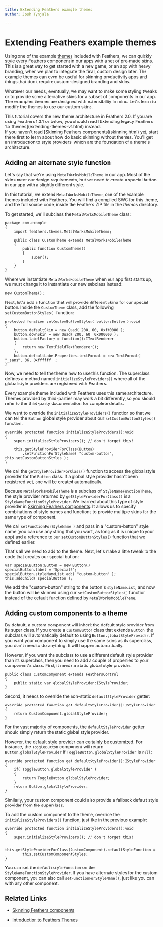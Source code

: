 ```yaml
---
title: Extending Feathers example themes  
author: Josh Tynjala

---
```

# Extending Feathers example themes

Using one of the example [themes](themes.html) included with Feathers, we can quickly style every Feathers component in our apps with a set of pre-made skins. This is a great way to get started with a new game, or an app with heavy branding, when we plan to integrate the final, custom design later. The example themes can even be useful for skinning productivity apps and things that don't require custom-designed branding and skins.

Whatever our needs, eventually, we may want to make some styling tweaks or to provide some alternative skins for a subset of components in our app. The examples themes are designed with extensibility in mind. Let's learn to modify the themes to use our custom skins.

<aside class="warn">This tutorial covers the new theme architecture in Feathers 2.0. If you are using Feathers 1.3.1 or below, you should read [Extending legacy Feathers 1.x themes](extending-themes-v1.html) instead.</aside>

<aside class="info">If you haven't read [Skinning Feathers components](skinning.html) yet, start there first to learn about how do basic skinning without themes. You'll get an introduction to style providers, which are the foundation of a theme's architecture.</aside>

## Adding an alternate style function

Let's say that we're using `MetalWorksMobileTheme` in our app. Most of the skins meet our design requirements, but we need to create a special button in our app with a slightly different style.

In this tutorial, we extend `MetalWorksMobileTheme`, one of the example themes included with Feathers. You will find a compiled SWC for this theme, and the full source code, inside the Feathers ZIP file in the *themes* directory.

To get started, we'll subclass the `MetalWorksMobileTheme` class:

``` code
package com.example
{
    import feathers.themes.MetalWorksMobileTheme;
 
    public class CustomTheme extends MetalWorksMobileTheme
    {
        public function CustomTheme()
        {
            super();
        }
    }
}
```

Where we instantiate `MetalWorksMobileTheme` when our app first starts up, we must change it to instantiate our new subclass instead:

``` code
new CustomTheme();
```

Next, let's add a function that will provide different skins for our special button. Inside the `CustomTheme` class, add the following `setCustomButtonStyles()` function:

``` code
protected function setCustomButtonStyles( button:Button ):void
{
    button.defaultSkin = new Quad( 200, 60, 0xff0000 );
    button.downSkin = new Quad( 200, 60, 0x000000 );
    button.labelFactory = function():ITextRenderer
    {
        return new TextFieldTextRenderer();
    };
    button.defaultLabelProperties.textFormat = new TextFormat( "_sans", 36, 0xffffff );
}
```

Now, we need to tell the theme how to use this function. The superclass defines a method named `initializeStyleProviders()` where all of the global style providers are registered with Feathers.

Every example theme included with Feathers uses this same architecture. Themes provided by third-parties may work a bit differently, so you should refer to the third-party documentation for complete details.

We want to override the `initializeStyleProviders()` function so that we can tell the `Button` global style provider about our `setCustomButtonStyles()` function:

``` code
override protected function initializeStyleProviders():void
{
    super.initializeStyleProviders(); // don't forget this!
 
    this.getStyleProviderForClass(Button)
        .setFunctionForStyleName( "custom-button", this.setCustomButtonStyles );
}
```

We call the `getStyleProviderForClass()` function to access the global style provider for the `Button` class. If a global style provider hasn't been registered yet, one will be created automatically.

Because `MetalWorksMobileTheme` is a subclass of `StyleNameFunctionTheme`, the style provider returned by `getStyleProviderForClass()` is a `StyleNameFunctionStyleProvider`. We learned about this type of style provider in [Skinning Feathers components](skinning.html). It allows us to specify combinations of style names and functions to provide multiple skins for the same type of component.

We call `setFunctionForStyleName()` and pass in a "custom-button" style name (you can use any string that you want, as long as it is unique to your app) and a reference to our `setCustomButtonStyles()` function that we defined earlier.

That's all we need to add to the theme. Next, let's make a little tweak to the code that creates our special button:

``` code
var specialButton:Button = new Button();
specialButton.label = "Special!";
specialButton.styleNameList.add( "custom-button" );
this.addChild( specialButton );
```

We add the "custom-button" string to the button's `styleNameList`, and now the button will be skinned using our `setCustomButtonStyles()` function instead of the default function defined by `MetalWorksMobileTheme`.

## Adding custom components to a theme

By default, a custom component will inherit the default style provider from its super class. If you create a `CustomButton` class that extends `Button`, the subclass will automatically default to using `Button.globalStyleProvider`. If you want your component to simply use the same skins as its superclass, you don't need to do anything. It will happen automatically.

However, if you want the subclass to use a different default style provider than its superclass, then you need to add a couple of properties to your component's class. First, it needs a static global style provider:

``` code
public class CustomComponent extends FeathersControl
{
    public static var globalStyleProvider:IStyleProvider;
}
```

Second, it needs to override the non-static `defaultStyleProvider` getter:

``` code
override protected function get defaultStyleProvider():IStyleProvider
{
    return CustomComponent.globalStyleProvider;
}
```

For the vast majority of components, the `defaultStyleProvider` getter should simply return the static global style provider.

However, the default style provider can certainly be customized. For instance, the `ToggleButton` component will return `Button.globalStyleProvider` if `ToggleButton.globalStyleProvider` is `null`:

``` code
override protected function get defaultStyleProvider():IStyleProvider
{
    if( ToggleButton.globalStyleProvider )
    {
        return ToggleButton.globalStyleProvider;
    }
    return Button.globalStyleProvider;
}
```

Similarly, your custom component could also provide a fallback default style provider from the superclass.

To add the custom component to the theme, override the `initializeStyleProviders()` function, just like in the previous example:

``` code
override protected function initializeStyleProviders():void
{
    super.initializeStyleProviders(); // don't forget this!
 
    this.getStyleProviderForClass(CustomComponent).defaultStyleFunction = 
        this.setCustomComponentStyles;
}
```

You can set the `defaultStyleFunction` on the `StyleNameFunctionStyleProvider`. If you have alternate styles for the custom component, you can also call `setFunctionForStyleName()`, just like you can with any other component.

## Related Links

-   [Skinning Feathers components](skinning.html)

-   [Introduction to Feathers Themes](themes.html)